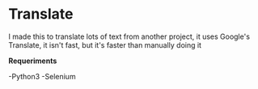 # Translate
I made this to translate lots of text from another project, it uses Google's Translate, it isn't fast, but it's faster than manually doing it

**Requeriments**

-Python3
-Selenium